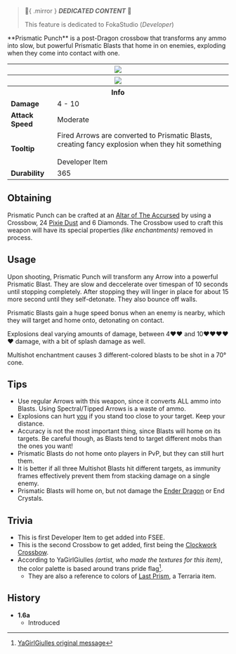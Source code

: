 > :tada:{ .mirror } ***DEDICATED CONTENT*** :tada:
>
> This feature is dedicated to FokaStudio (*Developer*)

<div class="result foka-infobox-grid" markdown>
<div markdown class="foka-infobox-text">
**Prismatic Punch** is a post-Dragon crossbow that transforms any ammo into slow, but powerful Prismatic Blasts that home in on enemies, exploding when they come into contact with one.
</div>
<div class="foka-infobox-table">
  <table id="foka-infobox--item">
	<tr>
		<th colspan="2" class="foka-infobox--top-image"><img src="../../assets/items/prismatic_punch.png"></th>
	</tr>
	<tr>
		<th colspan="2" class="foka-infobox--top-image"><img src="../../assets/items/prismatic_punch_pulling.gif"></th>
	</tr>
	<tr>
		<th colspan="2">Info</th>
	</tr>
	<tr>
		<td><b>Damage</b></td>
		<td>4 - 10</td>
	</tr>
	<tr>
		<td><b>Attack Speed</b></td>
		<td>Moderate</td>
	</tr>
	<tr>
		<td><b>Tooltip</b></td>
		<td>Fired Arrows are converted to Prismatic Blasts, creating fancy explosion when they hit something<br><br>Developer Item</td>
	</tr>
	<tr>
		<td><b>Durability</b></td>
		<td>365</td>
	</tr>
</table>
</div>
</div>

## Obtaining
Prismatic Punch can be crafted at an [Altar of The Accursed](../mechanics/altar_of_the_accursed.md) by using a <i class="icon-minecraft icon-minecraft-crossbow"></i>Crossbow, 24 <i class="icon-fsee icon-fsee-pixie-dust"></i>[Pixie Dust](pixie_dust.md) and 6 <i class="icon-minecraft icon-minecraft-diamond"></i>Diamonds. The Crossbow used to craft this weapon will have its special properties *(like enchantments)* removed in process.

## Usage
Upon shooting, Prismatic Punch will transform any Arrow into a powerful Prismatic Blast. They are slow and deccelerate over timespan of 10 seconds until stopping completely. After stopping they will linger in place for about 15 more second until they self-detonate. They also bounce off walls.

Prismatic Blasts gain a huge speed bonus when an enemy is nearby, which they will target and home onto, detonating on contact.
 
Explosions deal varying amounts of damage, between 4:heart::heart: and 10:heart::heart::heart::heart::heart: damage, with a bit of splash damage as well.

Multishot enchantment causes 3 different-colored blasts to be shot in a 70° cone.

## Tips 

- Use regular Arrows with this weapon, since it converts ALL ammo into Blasts. Using Spectral/Tipped Arrows is a waste of ammo.
- Explosions can hurt <u>you</u> if you stand too close to your target. Keep your distance.
- Accuracy is not the most important thing, since Blasts will home on its targets. Be careful though, as Blasts tend to target different mobs than the ones you want!
- Prismatic Blasts do not home onto players in PvP, but they can still hurt them.
- It is better if all three Multishot Blasts hit different targets, as immunity frames effectively prevent them from stacking damage on a single enemy.
- Prismatic Blasts will home on, but not damage the [Ender Dragon](../mobs/bosses/ender_dragon.md) or End Crystals.

## Trivia

- This is first Developer Item to get added into FSEE.
- This is the second Crossbow to get added, first being the [Clockwork Crossbow](clockwork_crossbow.md).
- According to YaGirlGiulles *(artist, who made the textures for this item)*, the color palette is based around trans pride flag[^1].
    - They are also a reference to colors of [Last Prism](https://terraria.wiki.gg/wiki/Last_Prism), a Terraria item.

## History

- **1.6a**
    - Introduced

[^1]: [YaGirlGiulles original message](https://canary.discord.com/channels/727033287343734885/727033287666696209/1035208257188397086)